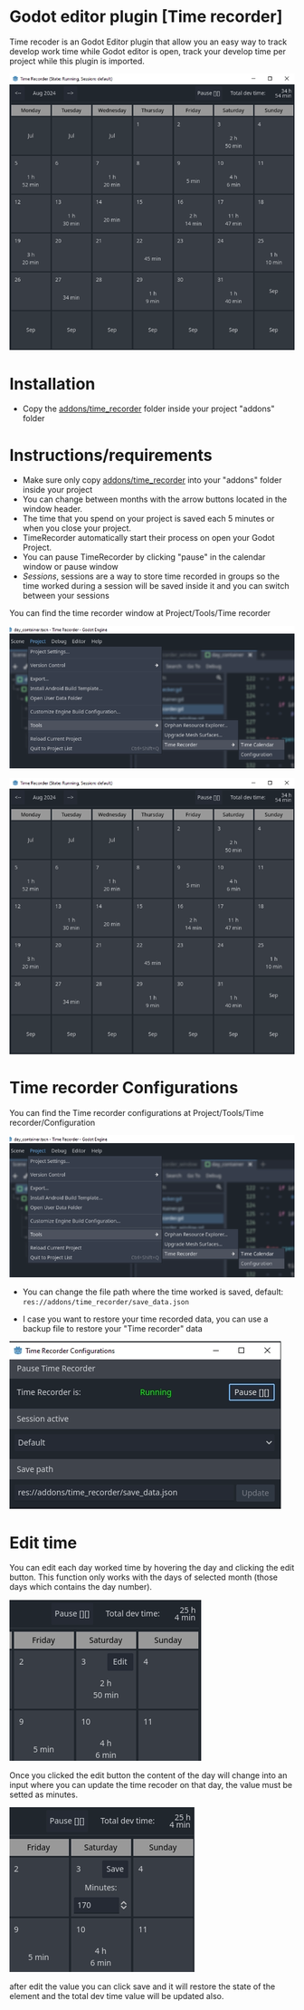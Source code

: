 # Godot editor plugin [Time recorder]
Time recoder is an Godot Editor plugin that allow you an easy way to track develop work time while Godot editor is open, track your develop time per project while this plugin is imported.

![Image of time recorder](./.github/time-recorder.webp)


# Installation

- Copy the [addons/time_recorder](./addons/time_recorder) folder inside your project "addons" folder


# Instructions/requirements
- Make sure only copy [addons/time_recorder](./addons/time_recorder) into your "addons" folder inside your project
- You can change between months with the arrow buttons located in the window header.
- The time that you spend on your project is saved each 5 minutes or when you close your project.
- TimeRecorder automatically start their process on open your Godot Project.
- You can pause TimeRecorder by clicking "pause" in the calendar window or pause window
- *Sessions*, sessions are a way to store time recorded in groups so the time worked during a session will be saved inside it and you can switch between your sessions

You can find the time recorder window at Project/Tools/Time recorder

![Image of time recorder path](./.github/time-recorder-path.webp)

![Image of time recorder](./.github/time-recorder.webp)


# Time recorder Configurations

You can find the Time recorder configurations at Project/Tools/Time recorder/Configuration

![Image of time recorder tools path](./.github/time-recorder-tools-path.webp)

- You can change the file path where the time worked is saved, default: `res://addons/time_recorder/save_data.json`

- I case you want to restore your time recorded data, you can use a backup file to restore your "Time recorder" data

![Time recorder tools](./.github/time-recorder-tools.webp)


# Edit time
You can edit each day worked time by hovering the day and clicking the edit button. This function only works with the days of selected month (those days which contains the day number).

![Time recorder tools](./.github/time-recorder-edit-button.webp)

Once you clicked the edit button the content of the day will change into an input where you can update the time recoder on that day, the value must be setted as minutes.

![Time recorder tools](./.github/time-recorder-edit-button-active.webp)

after edit the value you can click save and it will restore the state of the element and the total dev time value will be updated also.
